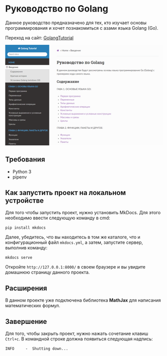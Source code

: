 # Руководство по Golang

Данное руководство предназначено для тех, кто изучает основы программирования и хочет познакомиться с азами языка Golang (Go).

Переход на сайт: [GolangTutorial](https://genfps.github.io/GolangTutorial/)

![](docs/src/Index.png)

## Требования

- Python 3
- pipenv

## Как запустить проект на локальном устройстве

Для того чтобы запустить проект, нужно установить MkDocs. Для этого необходимо ввести следующую команду в cmd:

```
pip install mkdocs
```

Далее, убедитесь, что вы находитесь в том же каталоге, что и конфигурационный файл `mkdocs.yml`, а затем, запустите сервер, выполнив команду:

```
mkdocs serve
```

Откройте `http://127.0.0.1:8000/` в своем браузере и вы увидите домашнюю страницу данного проекта.

## Расширения

В данном проекте уже подключена библиотека **MathJax** для написания математических формул.

## Завершение

Для того, чтобы закрыть проект, нужно нажать сочетание клавиш `Ctrl+c`. В командной строке должна появиться следующая надпись:

```
INFO     -  Shutting down...
```
